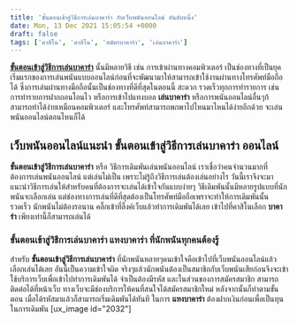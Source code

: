 ```yaml
---
title: 'ขั้นตอนเข้าสู่วิธีการเล่นบาคาร่า กับเว็บพนันออนไลน์ อันดับหนึ่ง'
date: Mon, 13 Dec 2021 15:05:54 +0000
draft: false
tags: ['คาสิโน', 'คาสิโน', 'สมัครบาคาร่า', 'เล่นบาคาร่า']
---
```


**[ขั้นตอนเข้าสู่วิธีการเล่นบาคาร่า](/archives/)** นั้นมีหลายวิธี เช่น การเข้าผ่านทางคอมพิวเตอร์ เป็นช่องทางที่เป็นยุคเริ่มแรกของการเล่นพนันแบบออนไลน์ก่อนที่จะพัฒนามาให้สามารถเข้าใช้งานผ่านทางโทรศัพท์มือถือได้ ซึ่งการเล่นผ่านทางมือถือนั้นเป็นช่องทางที่ดีที่สุดในตอนนี้ สะดวก รวดเร็วทุกการทำรายการ เช่นการทำรายการฝากถอนโอนไว หรือการเข้าไปแทงบอล **เล่นบาคาร่า** หรือการพนันออนไลน์อื่นๆก้สามารถทำได้ง่ายเหมือนคอมพิวเตอร์ และโทรศัพท์สามารถพกพาไปไหนมาไหนได้ง่ายอีกด้วย จะเล่นพนันออนไลน์ตอนไหนก็ได้

**เว็บพนันออนไลน์แนะนำ ขั้นตอนเข้าสู่วิธีการเล่นบาคาร่า ออนไลน์**
-----------------------------------------------------------------

**ขั้นตอนเข้าสู่วิธีการเล่นบาคาร่า** หรือ วิธีการเดิมพันเล่นพนันออนไลน์ เราเชื่อว่าคนจำนวนมากที่ต้องการเล่นพนันออนไลน์ แต่เล่นไม่เป็น เพราะไม่รู้ถึงวิธีการเล่นต้องเล่นอย่างไร วันนี้เราจึงจะมาแนะนำวิธีการเล่นให้สำหรับคนที่ต้องการจะเล่นได้เข้าใจกันแบบง่ายๆ วิธีเดิมพันนั้นมีหลายรูปแบบที่นักพนันจะเลือกเล่น แต่ช่องทางการเล่นที่ดีที่สุดต้องเป็นโทรศัพท์มือถือเพราจะทำให้การเดิมพันนั้นรวดเร็ว นักพนันไม่ต้องรอนาน คลิ๊กเข้าที่ลิ้งค์เว็บแล้วทำการเดิมพันได้เลย เข้าไปที่คาสิโนเลือก **บาคาร่า** เพียงเท่านี้ก็สามารถเล่นได้

### **ขั้นตอนเข้าสู่วิธีการเล่นบาคาร่า แทงบาคาร่า ที่นักพนันทุกคนต้องรู้**

สำหรับ **ขั้นตอนเข้าสู่วิธีการเล่นบาคาร่า** ที่นักพนันหลายๆคนเข้าใจคือเข้าไปที่เว็บพนันออนไลน์แล้วเลือกเล่นได้เลย อันนี้เป็นความเข้าใจผิด จริงๆแล้วนักพนันต้องเป็นสมาชิกกับเว็บพนันเสียก่อนจึงจะเข้าใช้บริการเว็บเพื่อเข้าไปทำการเดิมพันได้ จำเป็นต้องมีรหัส และในส่วนของการสมัครสมาชิก สามารถติดต่อได้ที่หน้าเว็บ ทางเว็บจะมีช่องบริการให้คนที่สนใจได้สมัครสมาชิกใหม่ หลังจากนั้นก็ทำตามขั้นตอน เมื่อได้รหัสมาแล้วก็สามารถเริ่มเดิมพันได้ทันที ในการ **แทงบาคาร่า** ต้องฝากเงินก่อนเพื่อเป็นทุนในการเดิมพัน \[ux\_image id="2032"\]